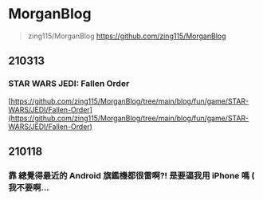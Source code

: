 # MorganBlog

> zing115/MorganBlog
https://github.com/zing115/MorganBlog

## 210313

### STAR WARS JEDI: Fallen Order

[https://github.com/zing115/MorganBlog/tree/main/blog/fun/game/STAR-WARS/JEDI/Fallen-Order](https://github.com/zing115/MorganBlog/tree/main/blog/fun/game/STAR-WARS/JEDI/Fallen-Order)
<!---
https://github.com/zing115/MorganBlog/tree/main/blog/fun/game/STAR-WARS/JEDI/Fallen-Order
https://github.com/zing115/MorganBlog/blog/fun/game/STAR-WARS/JEDI/Fallen-Order/README.md
--->

## 210118

### 靠 總覺得最近的 Android 旗鑑機都很雷啊?! 是要逼我用 iPhone 嗎 ( 我不要啊... 

